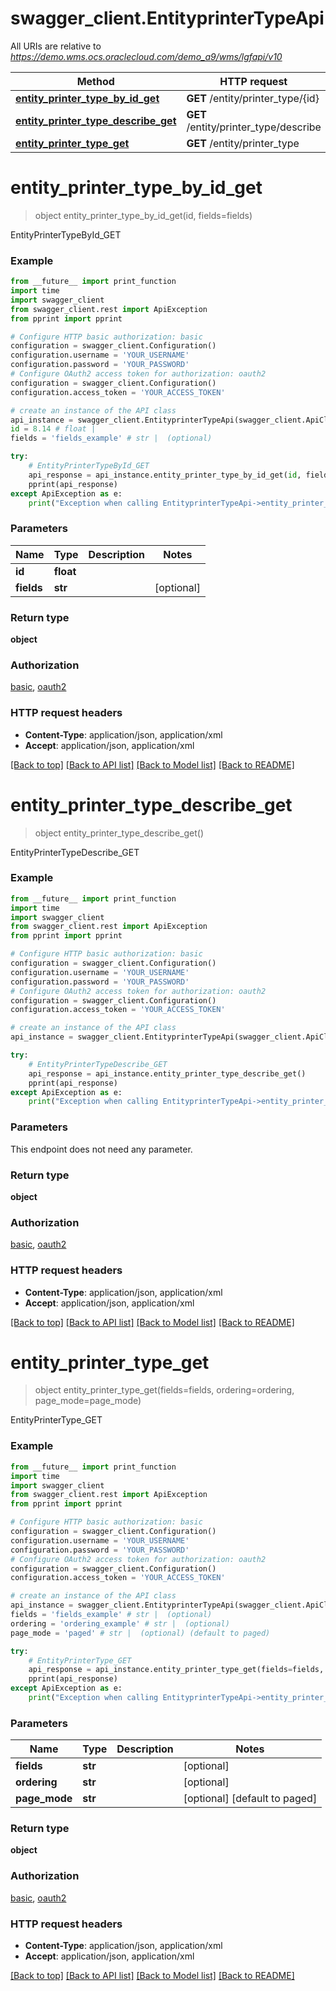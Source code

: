 # swagger_client.EntityprinterTypeApi

All URIs are relative to *https://demo.wms.ocs.oraclecloud.com/demo_a9/wms/lgfapi/v10*

Method | HTTP request | Description
------------- | ------------- | -------------
[**entity_printer_type_by_id_get**](EntityprinterTypeApi.md#entity_printer_type_by_id_get) | **GET** /entity/printer_type/{id} | EntityPrinterTypeById_GET
[**entity_printer_type_describe_get**](EntityprinterTypeApi.md#entity_printer_type_describe_get) | **GET** /entity/printer_type/describe | EntityPrinterTypeDescribe_GET
[**entity_printer_type_get**](EntityprinterTypeApi.md#entity_printer_type_get) | **GET** /entity/printer_type | EntityPrinterType_GET


# **entity_printer_type_by_id_get**
> object entity_printer_type_by_id_get(id, fields=fields)

EntityPrinterTypeById_GET



### Example
```python
from __future__ import print_function
import time
import swagger_client
from swagger_client.rest import ApiException
from pprint import pprint

# Configure HTTP basic authorization: basic
configuration = swagger_client.Configuration()
configuration.username = 'YOUR_USERNAME'
configuration.password = 'YOUR_PASSWORD'
# Configure OAuth2 access token for authorization: oauth2
configuration = swagger_client.Configuration()
configuration.access_token = 'YOUR_ACCESS_TOKEN'

# create an instance of the API class
api_instance = swagger_client.EntityprinterTypeApi(swagger_client.ApiClient(configuration))
id = 8.14 # float | 
fields = 'fields_example' # str |  (optional)

try:
    # EntityPrinterTypeById_GET
    api_response = api_instance.entity_printer_type_by_id_get(id, fields=fields)
    pprint(api_response)
except ApiException as e:
    print("Exception when calling EntityprinterTypeApi->entity_printer_type_by_id_get: %s\n" % e)
```

### Parameters

Name | Type | Description  | Notes
------------- | ------------- | ------------- | -------------
 **id** | **float**|  | 
 **fields** | **str**|  | [optional] 

### Return type

**object**

### Authorization

[basic](../README.md#basic), [oauth2](../README.md#oauth2)

### HTTP request headers

 - **Content-Type**: application/json, application/xml
 - **Accept**: application/json, application/xml

[[Back to top]](#) [[Back to API list]](../README.md#documentation-for-api-endpoints) [[Back to Model list]](../README.md#documentation-for-models) [[Back to README]](../README.md)

# **entity_printer_type_describe_get**
> object entity_printer_type_describe_get()

EntityPrinterTypeDescribe_GET



### Example
```python
from __future__ import print_function
import time
import swagger_client
from swagger_client.rest import ApiException
from pprint import pprint

# Configure HTTP basic authorization: basic
configuration = swagger_client.Configuration()
configuration.username = 'YOUR_USERNAME'
configuration.password = 'YOUR_PASSWORD'
# Configure OAuth2 access token for authorization: oauth2
configuration = swagger_client.Configuration()
configuration.access_token = 'YOUR_ACCESS_TOKEN'

# create an instance of the API class
api_instance = swagger_client.EntityprinterTypeApi(swagger_client.ApiClient(configuration))

try:
    # EntityPrinterTypeDescribe_GET
    api_response = api_instance.entity_printer_type_describe_get()
    pprint(api_response)
except ApiException as e:
    print("Exception when calling EntityprinterTypeApi->entity_printer_type_describe_get: %s\n" % e)
```

### Parameters
This endpoint does not need any parameter.

### Return type

**object**

### Authorization

[basic](../README.md#basic), [oauth2](../README.md#oauth2)

### HTTP request headers

 - **Content-Type**: application/json, application/xml
 - **Accept**: application/json, application/xml

[[Back to top]](#) [[Back to API list]](../README.md#documentation-for-api-endpoints) [[Back to Model list]](../README.md#documentation-for-models) [[Back to README]](../README.md)

# **entity_printer_type_get**
> object entity_printer_type_get(fields=fields, ordering=ordering, page_mode=page_mode)

EntityPrinterType_GET



### Example
```python
from __future__ import print_function
import time
import swagger_client
from swagger_client.rest import ApiException
from pprint import pprint

# Configure HTTP basic authorization: basic
configuration = swagger_client.Configuration()
configuration.username = 'YOUR_USERNAME'
configuration.password = 'YOUR_PASSWORD'
# Configure OAuth2 access token for authorization: oauth2
configuration = swagger_client.Configuration()
configuration.access_token = 'YOUR_ACCESS_TOKEN'

# create an instance of the API class
api_instance = swagger_client.EntityprinterTypeApi(swagger_client.ApiClient(configuration))
fields = 'fields_example' # str |  (optional)
ordering = 'ordering_example' # str |  (optional)
page_mode = 'paged' # str |  (optional) (default to paged)

try:
    # EntityPrinterType_GET
    api_response = api_instance.entity_printer_type_get(fields=fields, ordering=ordering, page_mode=page_mode)
    pprint(api_response)
except ApiException as e:
    print("Exception when calling EntityprinterTypeApi->entity_printer_type_get: %s\n" % e)
```

### Parameters

Name | Type | Description  | Notes
------------- | ------------- | ------------- | -------------
 **fields** | **str**|  | [optional] 
 **ordering** | **str**|  | [optional] 
 **page_mode** | **str**|  | [optional] [default to paged]

### Return type

**object**

### Authorization

[basic](../README.md#basic), [oauth2](../README.md#oauth2)

### HTTP request headers

 - **Content-Type**: application/json, application/xml
 - **Accept**: application/json, application/xml

[[Back to top]](#) [[Back to API list]](../README.md#documentation-for-api-endpoints) [[Back to Model list]](../README.md#documentation-for-models) [[Back to README]](../README.md)

